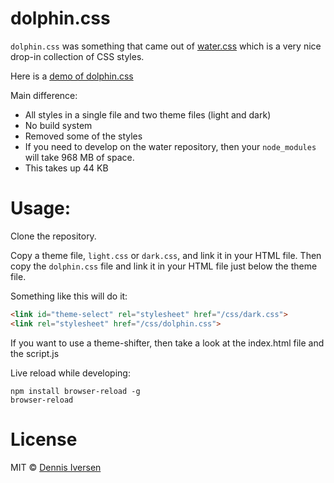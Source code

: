 # dolphin.css

`dolphin.css` was something that came out of [water.css](https://watercss.kognise.dev/) 
which is a very nice drop-in collection of CSS styles.

Here is a [demo of dolphin.css](https://diversen.github.io/dolphin.css/)

Main difference: 

* All styles in a single file and two theme files (light and dark)
* No build system
* Removed some of the styles
* If you need to develop on the water repository, then your `node_modules` will take 968 MB of space. 
* This takes up 44 KB

# Usage:

Clone the repository. 

Copy a theme file, `light.css` or `dark.css`, and link it in your HTML file.
Then copy the `dolphin.css` file and link it in your HTML file just below the theme file.

Something like this will do it: 

```html
<link id="theme-select" rel="stylesheet" href="/css/dark.css">
<link rel="stylesheet" href="/css/dolphin.css">
```

If you want to use a theme-shifter, then take a look at the index.html file and the script.js

Live reload while developing: 

    npm install browser-reload -g
    browser-reload 

# License

MIT © [Dennis Iversen](https://github.com/diversen)